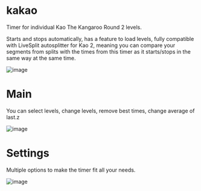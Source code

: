 # kakao

Timer for individual Kao The Kangaroo Round 2 levels.  

Starts and stops automatically, has a feature to load levels, fully compatible with LiveSplit autosplitter for Kao 2, meaning you can compare your segments from splits with the times from this timer as it starts/stops in the same way at the same time.

![image](https://user-images.githubusercontent.com/118167137/209756925-788281b5-c79d-409b-bb48-458121186709.png)

# Main
You can select levels, change levels, remove best times, change average of last.z

![image](https://user-images.githubusercontent.com/118167137/212000266-9af58574-0c3f-4dc2-8c17-c4e315aaccb5.png)

# Settings
Multiple options to make the timer fit all your needs.

![image](https://user-images.githubusercontent.com/118167137/212001514-660ef1d9-1f4b-47ff-bd1f-0c17e1977bd7.png)

